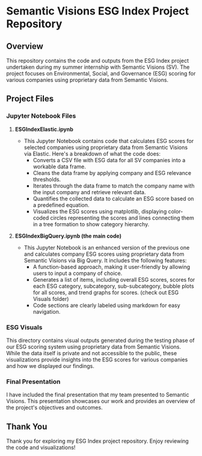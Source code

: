 # Semantic Visions ESG Index Project Repository

## Overview

This repository contains the code and outputs from the ESG Index project undertaken during my summer internship with Semantic Visions (SV). The project focuses on Environmental, Social, and Governance (ESG) scoring for various companies using proprietary data from Semantic Visions.

## Project Files

### Jupyter Notebook Files

1. **ESGIndexElastic.ipynb**
   - This Jupyter Notebook contains code that calculates ESG scores for selected companies using proprietary data from Semantic Visions via Elastic. Here's a breakdown of what the code does:
     - Converts a CSV file with ESG data for all SV companies into a workable data frame.
     - Cleans the data frame by applying company and ESG relevance thresholds.
     - Iterates through the data frame to match the company name with the input company and retrieve relevant data.
     - Quantifies the collected data to calculate an ESG score based on a predefined equation.
     - Visualizes the ESG scores using matplotlib, displaying color-coded circles representing the scores and lines connecting them in a tree formation to show category hierarchy.

2. **ESGIndexBigQuery.ipynb (the main code)**
   - This Jupyter Notebook is an enhanced version of the previous one and calculates company ESG scores using proprietary data from Semantic Visions via Big Query. It includes the following features:
     - A function-based approach, making it user-friendly by allowing users to input a company of choice.
     - Generates a list of items, including overall ESG scores, scores for each ESG category, subcategory, sub-subcategory, bubble plots for all scores, and trend graphs for scores. (check out ESG Visuals folder)
     - Code sections are clearly labeled using markdown for easy navigation.
    
### ESG Visuals

This directory contains visual outputs generated during the testing phase of our ESG scoring system using proprietary data from Semantic Visions. While the data itself is private and not accessible to the public, these visualizations provide insights into the ESG scores for various companies and how we displayed our findings.

### Final Presentation

I have included the final presentation that my team presented to Semantic Visions. This presentation showcases our work and provides an overview of the project's objectives and outcomes.

## Thank You

Thank you for exploring my ESG Index project repository. Enjoy reviewing the code and visualizations!
